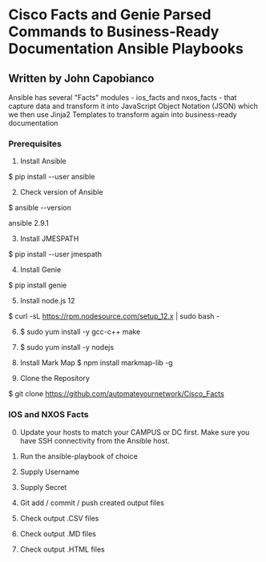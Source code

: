 # Cisco Facts and Genie Parsed Commands to Business-Ready Documentation Ansible Playbooks

## Written by John Capobianco

Ansible has several "Facts" modules - ios_facts and nxos_facts - that capture data and transform it into JavaScript Object Notation (JSON) which we then use Jinja2 Templates to transform again into business-ready documentation

### Prerequisites

1) Install Ansible

$ pip install --user ansible

2) Check version of Ansible

$ ansible --version

ansible 2.9.1

3) Install JMESPATH

$ pip install --user jmespath

4) Install Genie 

$ pip install genie

5) Install node.js 12

$ curl -sL https://rpm.nodesource.com/setup_12.x | sudo bash -

6) $ sudo yum install -y gcc-c++ make

7) $ sudo yum install -y nodejs

8) Install Mark Map
$ npm install markmap-lib -g  

9) Clone the Repository

$ git clone https://github.com/automateyournetwork/Cisco_Facts

### IOS and NXOS Facts

0) Update your hosts to match your CAMPUS or DC first. Make sure you have SSH connectivity from the Ansible host.

1) Run the ansible-playbook of choice

2) Supply Username

3) Supply Secret

4) Git add / commit / push created output files

5) Check output .CSV files

6) Check output .MD files

7) Check output .HTML files
